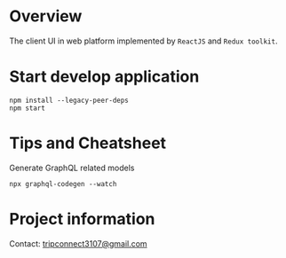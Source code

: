 # Overview

The client UI in web platform implemented by `ReactJS` and `Redux toolkit`.

# Start develop application

```
npm install --legacy-peer-deps
npm start
```

# Tips and Cheatsheet

Generate GraphQL related models

```
npx graphql-codegen --watch
```

# Project information

Contact: tripconnect3107@gmail.com